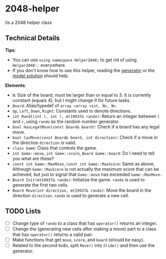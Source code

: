 # 2048-helper
tis a 2048 helper class

## Technical Details

**Tips**:
- You can use `using namespace Helper2048;` to get rid of using `Helper2048::` everywhere.
- If you don't know how to use this helper, reading the [generator](2048_interactor.cpp) or the [model solution](2048_solution.cpp) should help.

**Elements**:
- `N`: Size of the board, must be larger than or equal to 3. It is currently constant (equals 4), but I might change it for future tasks.
- `Board`: Alias/typedef of `array <array <int, N>, N>`.
- `Up`, `Left`, `Down`, `Right`: Constants used to denote directions.
- `int Randt(int l, int r, mt19937& rando)`: Return an integer between `l` and `r`, using `rando` as the random number generator.
- `bool HasLegalMove(const Board& board)`: Check if a board has any legal move.
- `bool CanMove(const Board& board, int direction)`: Check if a move in the direction `direction` is valid.
- `class Game`: Class that controls the game.
- `int Game::move`, `int Game::score`, `Board Game::board`: Do I need to tell you what are these?
- `const int Game::MaxMove`, `const int Game::MaxScore`: Same as above. Although `Game::MaxScore` is not actually the maximum score that can be achieved, but just to signal that `Game::move` has exceeded `Game::MaxMove`.
- `Board Init(mt19937& rando)`: Initialize the game. `rando` is used to generate the first two cells.
- `Board Move(int direction, mt19937& rando)`: Move the board in the direction `direction`. `rando` is used to generate a new cell. 

## TODO Lists

- [ ] Change type of `rando` to a class that has `operator()` returns an integer.
- [ ] Change the (generating new cells after making a move) part to a class that has `operator()` returns a valid pair.
- [ ] Make functions that get `move`, `score`, and `board` (should be easy).
- [ ] Related to the second todo, split `Move()` into `Slide()` and then use the generator.
